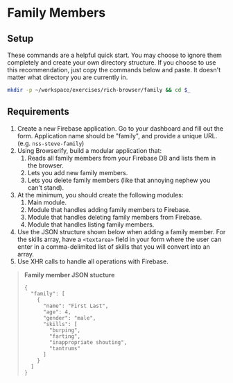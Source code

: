# Family Members

## Setup

These commands are a helpful quick start. You may choose to ignore them completely and create your own directory structure. If you choose to use this recommendation, just copy the commands below and paste. It doesn't matter what directory you are currently in.

```bash
mkdir -p ~/workspace/exercises/rich-browser/family && cd $_
```

## Requirements

1. Create a new Firebase application. Go to your dashboard and fill out the form. Application name should be "family", and provide a unique URL. (e.g. `nss-steve-family`)
1. Using Browserify, build a modular application that:
    1. Reads all family members from your Firebase DB and lists them in the browser.
    1. Lets you add new family members.
    1. Lets you delete family members (like that annoying nephew you can't stand).
1. At the minimum, you should create the following modules:
    1. Main module.
    1. Module that handles adding family members to Firebase.
    1. Module that handles deleting family members from Firebase.
    1. Module that handles listing family members.
1. Use the JSON structure shown below when adding a family member.  For the skills array, have a `<textarea>` field in your form where the user can enter in a comma-delimited list of skills that you will convert into an array.
1. Use XHR calls to handle all operations with Firebase.

> **Family member JSON stucture**
>
> ```
> {
>   "family": [
>     {
>       "name": "First Last",
>       "age": 4,
>       "gender": "male",
>       "skills": [
>         "burping",
>         "farting",
>         "inappropriate shouting",
>         "tantrums"
>       ]
>     }
>   ]
> }
> ```